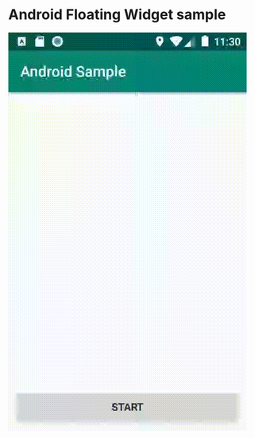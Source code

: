 # Android Floating Widget sample

![Android O](https://github.com/dsphub/android-floating-widget-sample/blob/master/i/floating_widget.gif)